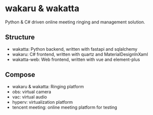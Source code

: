# wakaru & wakatta
Python & C# driven online meeting ringing and management solution.

## Structure
- wakatta: Python backend, written with fastapi and sqlalchemy
- wakaru: C# frontend, written with quartz and MaterialDesignInXaml
- wakatta-web: Web frontend, written with vue and element-plus

## Compose
- wakaru & wakatta: Ringing platform
- obs: virtual camera
- vac: virtual audio
- hyperv: virtualization platform
- tencent meeting: online meeting platform for testing
